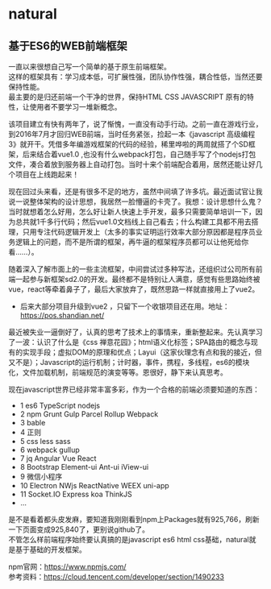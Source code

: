 # natural
## 基于ES6的WEB前端框架  
一直以来很想自己写一个简单的基于原生前端框架。  
这样的框架具有：学习成本低，可扩展性强，团队协作性强，耦合性低，当然还要保持性能。    
最主要的是归还前端一个干净的世界，保持HTML CSS JAVASCRIPT 原有的特性，让使用者不要学习一堆新概念。  

该项目建立有快有两年了，说了惭愧，一直没有动手行动。之前一直在游戏行业，到2016年7月才回归WEB前端，当时任务紧张，捡起一本《javascript 高级编程3》就开干。凭借多年编游戏框架的代码的经验，稀里哗啦的两周就搭了个SD框架，后来结合着vue1.0 ,也没有什么webpack打包，自己随手写了个nodejs打包文件，凑合着放到服务器上自动打包。当时十来个前端配合着用，居然还能让好几个项目在上线跑起来！

现在回过头来看，还是有很多不足的地方，虽然中间填了许多坑。最近面试官让我说一说整体架构的设计思想，我居然一脸懵逼的卡壳了。我想：设计思想什么鬼？当时就想着怎么好用，怎么好让新人快速上手开发，最多只需要简单培训一下，因为总共就1千多行代码；然后vue1.0文档线上自己看去；什么构建工具都不用去搭理，只用专注代码逻辑开发上（太多的事实证明运行效率大部分原因都是程序员业务逻辑上的问题，而不是所谓的框架，再牛逼的框架程序员都可以让他死给你看……）。

随着深入了解市面上的一些主流框架，中间尝试过多种写法，还组织过公司所有前端一起参与新框架sd2.0的开发。最终都不是特别让人满意，感觉有些思路始终被vue，react等牵着鼻子了，最后大家放弃了，既然思路一样就直接用上了vue2。

-  后来大部分项目升级到vue2 ，只留下一个收银项目还在用。地址：https://pos.shandian.net/

最近被失业一逼倒好了，认真的思考了技术上的事情来，重新整起来。先认真学习了一波：认识了什么是《css 禅意花园》；html语义化标签；SPA路由的概念与现有的实现手段；虚拟DOM的原理和优点；Layui（这家伙理念有点和我的接近，但又不是）；Javascript的运行机制；计时器，事件，携程，多线程，es6的模块化，文件加载机制，前端规范的演变等等。恩很好，静下来认真思考。

现在javascript世界已经非常丰富多彩，作为一个合格的前端必须要知道的东西：

- 1 es6 TypeScript nodejs  
- 2 npm Grunt Gulp Parcel Rollup Webpack  
- 3 bable  
- 4 正则  
- 5 css less sass  
- 6 webpack gullup  
- 7 jq Angular Vue React  
- 8 Bootstrap Element-ui Ant-ui iView-ui  
- 9 微信小程序  
- 10 Electron NWjs ReactNative WEEX uni-app 
- 11 Socket.IO  Express  koa  ThinkJS 
- ...  

是不是看着都头皮发麻，要知道我刚刚看到npm上Packages就有925,766，刷新一下页面变成925,840了，更别说github了。  
不管怎么样前端程序始终要认真搞的是javascript es6 html css基础，natural就是基于基础的开发框架。

npm官网：https://www.npmjs.com/  
参考资料：https://cloud.tencent.com/developer/section/1490233  
